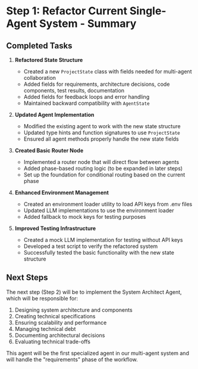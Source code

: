 # Step 1: Refactor Current Single-Agent System - Summary

## Completed Tasks

1. **Refactored State Structure**
   - Created a new `ProjectState` class with fields needed for multi-agent collaboration
   - Added fields for requirements, architecture decisions, code components, test results, documentation
   - Added fields for feedback loops and error handling
   - Maintained backward compatibility with `AgentState`

2. **Updated Agent Implementation**
   - Modified the existing agent to work with the new state structure
   - Updated type hints and function signatures to use `ProjectState`
   - Ensured all agent methods properly handle the new state fields

3. **Created Basic Router Node**
   - Implemented a router node that will direct flow between agents
   - Added phase-based routing logic (to be expanded in later steps)
   - Set up the foundation for conditional routing based on the current phase

4. **Enhanced Environment Management**
   - Created an environment loader utility to load API keys from .env files
   - Updated LLM implementations to use the environment loader
   - Added fallback to mock keys for testing purposes

5. **Improved Testing Infrastructure**
   - Created a mock LLM implementation for testing without API keys
   - Developed a test script to verify the refactored system
   - Successfully tested the basic functionality with the new state structure

## Next Steps

The next step (Step 2) will be to implement the System Architect Agent, which will be responsible for:
1. Designing system architecture and components
2. Creating technical specifications
3. Ensuring scalability and performance
4. Managing technical debt
5. Documenting architectural decisions
6. Evaluating technical trade-offs

This agent will be the first specialized agent in our multi-agent system and will handle the "requirements" phase of the workflow. 